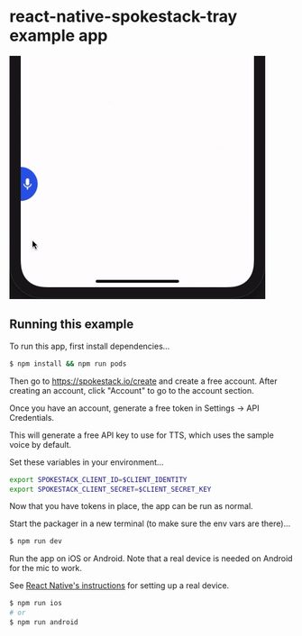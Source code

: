 # react-native-spokestack-tray example app

![Example app](./tray_example.gif)

## Running this example

To run this app, first install dependencies...

```sh
$ npm install && npm run pods
```

Then go to https://spokestack.io/create and create a free account.
After creating an account, click "Account" to go to the account section.

Once you have an account, generate a free token in Settings -> API Credentials.

This will generate a free API key to use for TTS, which uses the sample voice by default.

Set these variables in your environment...

```sh
export SPOKESTACK_CLIENT_ID=$CLIENT_IDENTITY
export SPOKESTACK_CLIENT_SECRET=$CLIENT_SECRET_KEY
```

Now that you have tokens in place, the app can be run as normal.

Start the packager in a new terminal (to make sure the env vars are there)...

```sh
$ npm run dev
```

Run the app on iOS or Android. Note that a real device is needed on Android for the mic to work.

See [React Native's instructions](https://reactnative.dev/docs/running-on-device) for setting up a real device.

```sh
$ npm run ios
# or
$ npm run android
```
